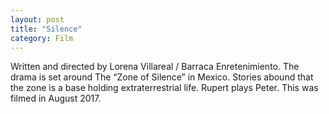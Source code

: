 ```yaml
---
layout: post
title: "Silence"
category: Film
---
```

Written and directed by Lorena Villareal / Barraca Enretenimiento. The drama is set around The “Zone of Silence” in Mexico. Stories abound that the zone is a base holding extraterrestrial life. Rupert plays Peter. This was filmed in August 2017.

